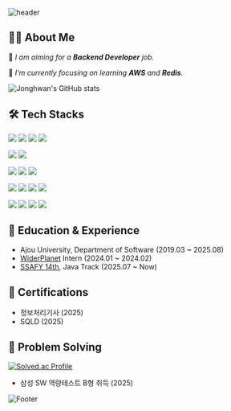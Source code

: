 ![header](https://capsule-render.vercel.app/api?type=waving&color=9ED5FF&height=200&section=header&text=Jonghwan's+Github&fontSize=40)

## 🧑‍💻 About Me

🎯 *I am aiming for a **Backend Developer** job.*

🧠 *I'm currently focusing on learning **AWS** and **Redis**.*

![Jonghwan's GitHub stats](https://github-readme-stats.vercel.app/api?username=jonghwankoh&show_icons=true&theme=transparent)


## 🛠️ Tech Stacks

<p> 
  <img src="https://img.shields.io/badge/Java-B07219?style=flat&logo=java&logoColor=white"> 
  <img src="https://img.shields.io/badge/Spring_Boot-6DB33F?style=flat&logo=springboot&logoColor=white"/> 
  <img src="https://img.shields.io/badge/Spring_Data_JPA-6DB33F?style=flat&logoColor=white"/> 
  <img src="https://img.shields.io/badge/QueryDSL-06B6D4?style=flat&logoColor=white"/> 
</p>

<p>
  <img src="https://img.shields.io/badge/MySQL-4479A1?style=flat&logo=mysql&logoColor=white"/> 
  <img src="https://img.shields.io/badge/Redis-DC382D?style=flat&logoColor=white"/>
</p>

<p> 
  <img src="https://img.shields.io/badge/React-61DAFB?style=flat&logo=react&logoColor=white"/> 
  <img src="https://img.shields.io/badge/TypeScript-3178C6?style=flat&logo=typescript&logoColor=white"/> 
  <img src="https://img.shields.io/badge/Zustand-443E38?style=flat&logo=zustand&logoColor=white"/> 
</p>

<p> 
  <img src="https://img.shields.io/badge/Docker-2496ED?style=flat&logo=docker&logoColor=white"/> 
  <img src="https://img.shields.io/badge/Nginx-009639?style=flat&logo=nginx&logoColor=white"/> 
  <img src="https://img.shields.io/badge/GitHub_Actions-2088FF?style=flat&logo=githubactions&logoColor=white"/> 
  <img src="https://img.shields.io/badge/AWS-232F3E?style=flat&logo=aws&logoColor=white"/> 
</p>

<p>
  <img src="https://img.shields.io/badge/Git-F05032?style=flat&logo=git&logoColor=white"/> 
  <img src="https://img.shields.io/badge/IntelliJ_IDEA-000000?style=flat&logo=intellijidea&logoColor=white"/> 
  <img src="https://img.shields.io/badge/VS_Code-007ACC?style=flat&logo=visualstudiocode&logoColor=white"/> 
  <img src="https://img.shields.io/badge/GitHub_Copilot-000000?style=flat&logo=githubcopilot&logoColor=white"/> 
</p>

## 💼 Education & Experience
- Ajou University, Department of Software (2019.03 ~ 2025.08)
- [WiderPlanet](https://widerplanet.com/) Intern (2024.01 ~ 2024.02)
- [SSAFY 14th](https://www.ssafy.com/), Java Track (2025.07 ~ Now)

## 🏅 Certifications
- 정보처리기사 (2025)
- SQLD (2025)

## 🧠 Problem Solving
[![Solved.ac Profile](http://mazassumnida.wtf/api/generate_badge?boj=jonghwankoh)](https://solved.ac/jonghwankoh)
- 삼성 SW 역량테스트 B형 취득 (2025)

![Footer](https://capsule-render.vercel.app/api?type=waving&color=9ED5FF&height=200&section=footer)
